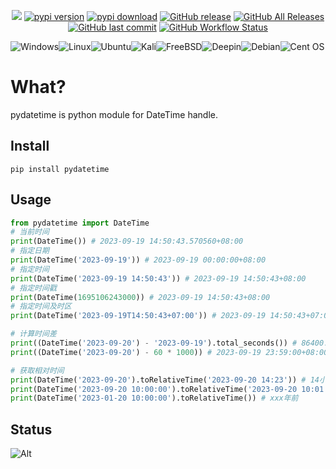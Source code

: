 

<p align="center">
    <a href="https://visitorbadge.io/status?path=https%3A%2F%2Fgithub.com%2Fserfend%2Fpydatetime%2F"><img src="https://api.visitorbadge.io/api/visitors?path=https%3A%2F%2Fgithub.com%2Fserfend%2Fpydatetime%2F&labelColor=%23697689&countColor=%23ff8a65&style=plastic&labelStyle=none" /></a> 
    <a href="https://pypi.python.org/pypi/pydatetime/"><img alt="pypi version" src="https://img.shields.io/pypi/v/pydatetime.svg" /></a> 
    <a href="https://pypistats.org/packages/pydatetime"><img alt="pypi download" src="https://img.shields.io/pypi/dm/pydatetime.svg" /></a>
    <a href="https://github.com/serfend/pydatetime/releases"><img alt="GitHub release" src="https://img.shields.io/github/release/serfend/pydatetime.svg?style=flat-square" /></a>
    <a href="https://github.com/serfend/pydatetime/releases"><img alt="GitHub All Releases" src="https://img.shields.io/github/downloads/serfend/pydatetime/total.svg?style=flat-square&color=%2364ff82" /></a>
    <a href="https://github.com/serfend/pydatetime/commits"><img alt="GitHub last commit" src="https://img.shields.io/github/last-commit/serfend/pydatetime.svg?style=flat-square" /></a>
    <a href="https://github.com/serfend/pydatetime/actions/workflows/pytest.yml"><img alt="GitHub Workflow Status" src="https://github.com/serfend/pydatetime/actions/workflows/pytest.yml/badge.svg" /></a>
</p>




![Windows](https://img.shields.io/badge/Windows-0078D6?style=for-the-badge&logo=windows&logoColor=white)![Linux](https://img.shields.io/badge/Linux-FCC624?style=for-the-badge&logo=linux&logoColor=black)![Ubuntu](https://img.shields.io/badge/Ubuntu-E95420?style=for-the-badge&logo=ubuntu&logoColor=white)![Kali](https://img.shields.io/badge/Kali-268BEE?style=for-the-badge&logo=kalilinux&logoColor=white)![FreeBSD](https://img.shields.io/badge/-FreeBSD-%23870000?style=for-the-badge&logo=freebsd&logoColor=white)![Deepin](https://img.shields.io/badge/Deepin-007CFF?style=for-the-badge&logo=deepin&logoColor=white)![Debian](https://img.shields.io/badge/Debian-D70A53?style=for-the-badge&logo=debian&logoColor=white)![Cent OS](https://img.shields.io/badge/cent%20os-002260?style=for-the-badge&logo=centos&logoColor=F0F0F0)

# What?

pydatetime is python module for DateTime handle.



## Install

```shell
pip install pydatetime
```



## Usage

```python
from pydatetime import DateTime
# 当前时间
print(DateTime()) # 2023-09-19 14:50:43.570560+08:00
# 指定日期
print(DateTime('2023-09-19')) # 2023-09-19 00:00:00+08:00
# 指定时间
print(DateTime('2023-09-19 14:50:43')) # 2023-09-19 14:50:43+08:00
# 指定时间戳
print(DateTime(1695106243000)) # 2023-09-19 14:50:43+08:00
# 指定时间及时区
print(DateTime('2023-09-19T14:50:43+07:00')) # 2023-09-19 14:50:43+07:00

# 计算时间差
print((DateTime('2023-09-20') - '2023-09-19').total_seconds()) # 86400.0
print((DateTime('2023-09-20') - 60 * 1000)) # 2023-09-19 23:59:00+08:00

# 获取相对时间
print(DateTime('2023-09-20').toRelativeTime('2023-09-20 14:23')) # 14小时前
print(DateTime('2023-09-20 10:00:00').toRelativeTime('2023-09-20 10:01:00')) # 1分钟后
print(DateTime('2023-01-20 10:00:00').toRelativeTime()) # xxx年前
```





## Status

![Alt](https://repobeats.axiom.co/api/embed/8efef7d51cfb5c6fb13f09356986a10f187b9fcd.svg "Repobeats analytics image")
